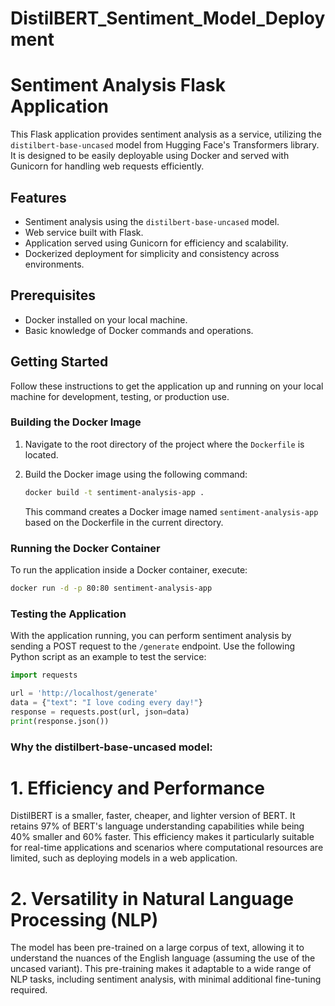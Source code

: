 # DistilBERT_Sentiment_Model_Deployment
# Sentiment Analysis Flask Application

This Flask application provides sentiment analysis as a service, utilizing the `distilbert-base-uncased` model from Hugging Face's Transformers library. It is designed to be easily deployable using Docker and served with Gunicorn for handling web requests efficiently.

## Features

- Sentiment analysis using the `distilbert-base-uncased` model.
- Web service built with Flask.
- Application served using Gunicorn for efficiency and scalability.
- Dockerized deployment for simplicity and consistency across environments.

## Prerequisites

- Docker installed on your local machine.
- Basic knowledge of Docker commands and operations.

## Getting Started

Follow these instructions to get the application up and running on your local machine for development, testing, or production use.

### Building the Docker Image

1. Navigate to the root directory of the project where the `Dockerfile` is located.
2. Build the Docker image using the following command:

    ```bash
    docker build -t sentiment-analysis-app .
    ```

    This command creates a Docker image named `sentiment-analysis-app` based on the Dockerfile in the current directory.

### Running the Docker Container

To run the application inside a Docker container, execute:

```bash
docker run -d -p 80:80 sentiment-analysis-app
```
### Testing the Application

With the application running, you can perform sentiment analysis by sending a POST request to the `/generate` endpoint. Use the following Python script as an example to test the service:

```python
import requests

url = 'http://localhost/generate'
data = {"text": "I love coding every day!"}
response = requests.post(url, json=data)
print(response.json())
```

### Why the distilbert-base-uncased model:

# 1. Efficiency and Performance
DistilBERT is a smaller, faster, cheaper, and lighter version of BERT. It retains 97% of BERT's language understanding capabilities while being 40% smaller and 60% faster. This efficiency makes it particularly suitable for real-time applications and scenarios where computational resources are limited, such as deploying models in a web application.

# 2. Versatility in Natural Language Processing (NLP)
The model has been pre-trained on a large corpus of text, allowing it to understand the nuances of the English language (assuming the use of the uncased variant). This pre-training makes it adaptable to a wide range of NLP tasks, including sentiment analysis, with minimal additional fine-tuning required.

